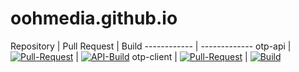 # oohmedia.github.io


Repository | Pull Request | Build
------------ | -------------
otp-api | [![Pull-Request](https://github.com/oohmedia/otp-api/actions/workflows/pull-request.yml/badge.svg)](https://github.com/oohmedia/otp-api/actions/workflows/pull-request.yml) | [![API-Build](https://github.com/oohmedia/otp-api/actions/workflows/build.yml/badge.svg)](https://github.com/oohmedia/otp-api/actions/workflows/build.yml)
otp-client | [![Pull-Request](https://github.com/oohmedia/otp-client/actions/workflows/pull-request.yml/badge.svg)](https://github.com/oohmedia/otp-client/actions/workflows/pull-request.yml) | [![Build](https://github.com/oohmedia/otp-client/actions/workflows/build.yml/badge.svg)](https://github.com/oohmedia/otp-client/actions/workflows/build.yml)
